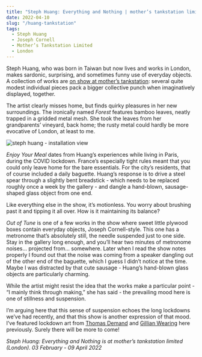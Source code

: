 ```yaml
---
title: "Steph Huang: Everything and Nothing | mother’s tankstation limited"
date: 2022-04-10
slug: "/huang-tankstation"
tags:
  - Steph Huang
  - Joseph Cornell
  - Mother’s Tankstation Limited
  - London
---
```


Steph Huang, who was born in Taiwan but now lives and works in London, makes sardonic, surprising, and sometimes funny use of everyday objects. A collection of works are [on show at mother’s tankstation](http://www.motherstankstation.com/exhibition/everything-and-nothing/text/): several quite modest individual pieces pack a bigger collective punch when imaginatively displayed, together.

The artist clearly misses home, but finds quirky pleasures in her new surroundings. The ironically named *Forest* features bamboo leaves, neatly trapped in a gridded metal mesh. She took the leaves from her grandparents’ vineyard, back home; the rusty metal could hardly be more evocative of London, at least to me.

![steph huang - installation view](/huang-tankstation-1.jpeg)

*Enjoy Your Meal* dates from Huang’s experiences while living in Paris, during the COVID lockdown. France’s especially tight rules meant that you could only leave home for the bare essentials. For the city’s residents, that of course included a daily baguette. Huang’s response is to drive a steel spear through a slightly bent breadstick - which needs to be replaced roughly once a week by the gallery - and dangle a hand-blown, sausage-shaped glass object from one end. 

Like everything else in the show, it’s motionless. You worry about brushing past it and tipping it all over. How is it maintaining its balance?

*Out of Tune* is one of a few works in the show where sweet little plywood boxes contain everyday objects, Joseph Cornell-style. This one has a metronome that’s absolutely still, the needle suspended just to one side. Stay in the gallery long enough, and you’ll hear two minutes of metronome noises… projected from… somewhere. Later when I read the show notes properly I found out that the noise was coming from a speaker dangling out of the other end of the baguette, which I guess I didn’t notice at the time. Maybe I was distracted by that cute sausage - Huang’s hand-blown glass objects are particularly charming.

While the artist might resist the idea that the works make a particular point - “I mainly think through making,” she has said - the prevailing mood here is one of stillness and suspension.

I’m arguing here that this sense of suspension echoes the long lockdowns we’ve had recently, and that this show is another expression of that mood. I’ve featured lockdown art from [Thomas Demand](/demand-spruth-magers) and [Gillian Wearing](/wearing-paley) here previously. Surely there will be more to come!

*Steph Huang: Everything and Nothing is at mother’s tankstation limited (London). 03 February - 09 April 2022*
